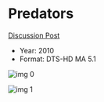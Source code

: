 # Predators

[Discussion Post](https://www.avsforum.com/threads/bass-eq-for-filtered-movies.2995212/post-57460324)

* Year: 2010
* Format: DTS-HD MA 5.1

![img 0](https://i.imgur.com/GfNulsh.jpg)

![img 1](https://i.imgur.com/2o8d1j9.jpg)


